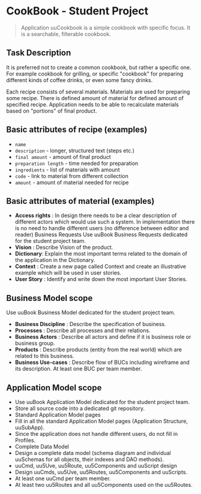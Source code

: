 # CookBook - Student Project

> Application uuCookbook is a simple cookbook with specific focus. It is a searchable, filterable cookbook.

## Task Description

It is preferred not to create a common cookbook, but rather a specific one. For example cookbook for grilling, or specific "cookbook" for preparing different kinds of coffee drinks, or even some fancy drinks.

Each recipe consists of several materials.
Materials are used for preparing some recipe. There is defined amount of material for defined amount of specified recipe. Application needs to be able to recalculate materials based on "portions" of final product.

## Basic attributes of recipe (examples)

+ `name`
+ `description` - longer, structured text (steps etc.)
+ `final amount` - amount of final product
+ `preparation length` - time needed for preparation
+ `ingredients` - list of materials with amount
+ `code` - link to material from different collection
+ `amount` - amount of material needed for recipe

## Basic attributes of material (examples)

+ **Access rights** : In design there needs to be a clear description of different actors which would use such a system.
In implementation there is no need to handle different users (no difference between editor and reader)
Business Requests
Use uuBook Business Requests dedicated for the student project team.
+ **Vision** : Describe Vision of the product.
+ **Dictionary**: Explain the most important terms related to the domain of the application in the Dictionary.
+ **Context** : Create a new page called Context and create an illustrative example which will be used in user stories.
+ **User Story** : Identify and write down the most important User Stories.

## Business Model scope

Use uuBook Business Model dedicated for the student project team.

+ **Business Discipline** : Describe the specification of business.
+ **Processes** : Describe all processes and their relations.
+ **Business Actors** : Describe all actors and define if it is business role or business group.
+ **Products** : Describe products (entity from the real world) which are related to this business.
+ **Business Use-cases** : Describe flow of BUCs including wireframe and its description.
At least one BUC per team member.

## Application Model scope

+ Use uuBook Application Model dedicated for the student project team.
+ Store all source code into a dedicated git repository.
+ Standard Application Model pages
+ Fill in all the standard Application Model pages (Application Structure, uuSubApp).
+ Since the application does not handle different users, do not fill in Profiles.
+ Complete Data Model
+ Design a complete data model (schema diagram and individual uuSchemas for all objects, their indexes and DAO methods).
+ uuCmd, uu5Uve, uu5Route, uu5Components and uuScript design
+ Design uuCmds, uu5Uve, uu5Routes, uu5Components and uuScripts.
+ At least one uuCmd per team member.
+ At least two uu5Routes and all uu5Components used on the uu5Routes.
